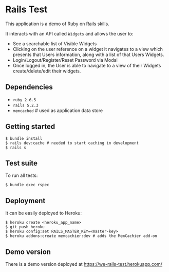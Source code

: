 # Rails Test

This application is a demo of Ruby on Rails skills.

It interacts with an API called `Widgets` and allows the user to:
- See a searchable list of Visible Widgets
- Clicking on the user reference on a widget it navigates to a view which presents that Users information, along with a list of that Users Widgets.
- Login/Logout/Register/Reset Password via Modal
- Once logged in, the User is able to navigate to a view of their Widgets create/delete/edit their widgets.

## Dependencies

- `ruby 2.6.5`
- `rails 5.2.3`
- `memcached` # used as application data store

## Getting started

```
$ bundle install
$ rails dev:cache # needed to start caching in development
$ rails s
```

## Test suite

To run all tests:
```
$ bundle exec rspec
```

## Deployment

It can be easily deployed to Heroku:
```
$ heroku create <heroku_app_name>
$ git push heroku
$ heroku config:set RAILS_MASTER_KEY=<master-key>
$ heroku addons:create memcachier:dev # adds the MemCachier add-on
```

## Demo version

There is a demo version deployed at https://we-rails-test.herokuapp.com/
